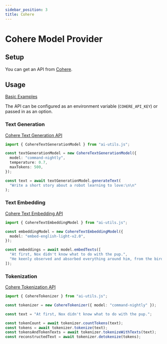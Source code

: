 ```yaml
---
sidebar_position: 3
title: Cohere
---
```


# Cohere Model Provider

## Setup

You can get an API from [Cohere](https://cohere.com/).

## Usage

[Basic Examples](https://github.com/lgrammel/ai-utils.js/tree/main/examples/basic/src/model-provider/cohere)

The API can be configured as an environment variable (`COHERE_API_KEY`) or passed in as an option.

### Text Generation

[Cohere Text Generation API](/api/classes/CohereTextGenerationModel)

```ts
import { CohereTextGenerationModel } from "ai-utils.js";

const textGenerationModel = new CohereTextGenerationModel({
  model: "command-nightly",
  temperature: 0.7,
  maxTokens: 500,
});

const text = await textGenerationModel.generateText(
  "Write a short story about a robot learning to love:\n\n"
);
```

### Text Embedding

[Cohere Text Embedding API](/api/classes/CohereTextEmbeddingModel)

```ts
import { CohereTextEmbeddingModel } from "ai-utils.js";

const embeddingModel = new CohereTextEmbeddingModel({
  model: "embed-english-light-v2.0",
});

const embeddings = await model.embedTexts([
  "At first, Nox didn't know what to do with the pup.",
  "He keenly observed and absorbed everything around him, from the birds in the sky to the trees in the forest.",
]);
```

### Tokenization

[Cohere Tokenization API](/api/classes/CohereTokenizer)

```ts
import { CohereTokenizer } from "ai-utils.js";

const tokenizer = new CohereTokenizer({ model: "command-nightly" });

const text = "At first, Nox didn't know what to do with the pup.";

const tokenCount = await tokenizer.countTokens(text);
const tokens = await tokenizer.tokenize(text);
const tokensAndTokenTexts = await tokenizer.tokenizeWithTexts(text);
const reconstructedText = await tokenizer.detokenize(tokens);
```
